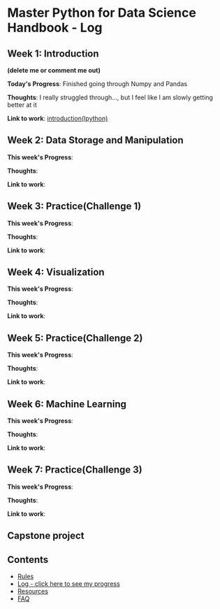 # Master Python for Data Science Handbook - Log

## Week 1: Introduction
**(delete me or comment me out)**

**Today's Progress**: Finished going through Numpy and Pandas

**Thoughts**: I really struggled through..., but I feel like I am slowly getting better at it

**Link to work**: [introduction(Ipython)](www.example.com)

## Week 2: Data Storage and Manipulation

**This week's Progress**:

**Thoughts**:

**Link to work**:

## Week 3: Practice(Challenge 1)

**This week's Progress**:

**Thoughts**:

**Link to work**:

## Week 4: Visualization

**This week's Progress**:

**Thoughts**:

**Link to work**:

## Week 5: Practice(Challenge 2)

**This week's Progress**:

**Thoughts**:

**Link to work**:

## Week 6: Machine Learning

**This week's Progress**:

**Thoughts**:

**Link to work**:

## Week 7: Practice(Challenge 3)

**This week's Progress**:

**Thoughts**:

**Link to work**:

## Capstone project


## Contents
* [Rules](https://github.com/Python-4-DS/Python4ds_cohort-1/blob/master/rules.md)
* [Log - click here to see my progress](https://github.com/Python-4-DS/Python4ds_cohort-1/blob/master/log.md)
* [Resources](https://github.com/Python-4-DS/Python4ds_cohort-1/blob/master/resources.md)
* [FAQ](https://github.com/Python-4-DS/Python4ds_cohort-1/blob/master/FAQ.md)

